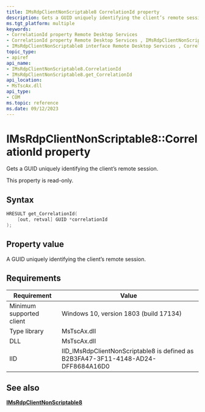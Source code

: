 ```yaml
---
title: IMsRdpClientNonScriptable8 CorrelationId property
description: Gets a GUID uniquely identifying the client’s remote session.
ms.tgt_platform: multiple
keywords:
- CorrelationId property Remote Desktop Services
- CorrelationId property Remote Desktop Services , IMsRdpClientNonScriptable8 interface
- IMsRdpClientNonScriptable8 interface Remote Desktop Services , CorrelationId property
topic_type:
- apiref
api_name:
- IMsRdpClientNonScriptable8.CorrelationId
- IMsRdpClientNonScriptable8.get_CorrelationId
api_location:
- MsTscAx.dll
api_type:
- COM
ms.topic: reference
ms.date: 09/12/2023
---
```


# IMsRdpClientNonScriptable8::CorrelationId property

Gets a GUID uniquely identifying the client’s remote session.

This property is read-only.

## Syntax

```C++
HRESULT get_CorrelationId( 
    [out, retval] GUID *correlationId
);
```

## Property value

A GUID uniquely identifying the client’s remote session.

## Requirements

| Requirement | Value |
|-------------------------------------|---------------------------------------|
| Minimum supported client| Windows 10, version 1803 (build 17134)      |
| Type library            | MsTscAx.dll                        |
| DLL                  | MsTscAx.dll     |
| IID                      | IID\_IMsRdpClientNonScriptable8 is defined as B2B3FA47-3F11-4148-AD24-DFF8684A16D0           |

## See also

<dl> <dt>

[**IMsRdpClientNonScriptable8**](IMsRdpClientNonScriptable8.md)
</dt> </dl>